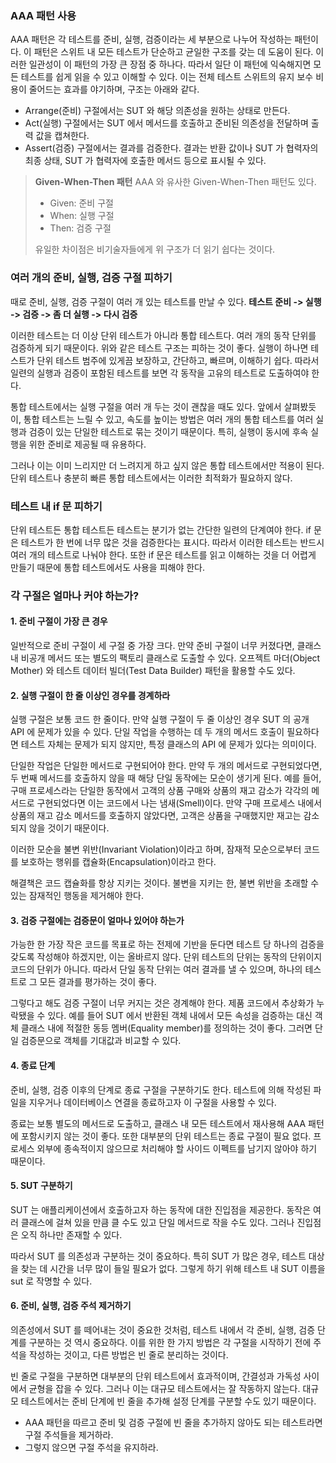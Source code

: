 ### AAA 패턴 사용

AAA 패턴은 각 테스트를 준비, 실행, 검증이라는 세 부분으로 나누어 작성하는 패턴이다.
이 패턴은 스위트 내 모든 테스트가 단순하고 균일한 구조를 갖는 데 도움이 된다. 이러한 일관성이 이 패턴의 가장 큰 장점 중 하나다.
따라서 일단 이 패턴에 익숙해지면 모든 테스트를 쉽게 읽을 수 있고 이해할 수 있다.
이는 전체 테스트 스위트의 유지 보수 비용이 줄어드는 효과를 야기하며, 구조는 아래와 같다.
- Arrange(준비) 구절에서는 SUT 와 해당 의존성을 원하는 상태로 만든다.
- Act(실행) 구절에서는 SUT 에서 메서드를 호출하고 준비된 의존성을 전달하며 출력 값을 캡쳐한다.
- Assert(검증) 구절에서는 결과를 검증한다. 결과는 반환 값이나 SUT 가 협력자의 최종 상태, SUT 가 협력자에 호출한 메서드 등으로 표시될 수 있다.

> **Given-When-Then 패턴**
> AAA 와 유사한 Given-When-Then 패턴도 있다.
> - Given: 준비 구절
> - When: 실행 구절
> - Then: 검증 구절
> 
> 유일한 차이점은 비기술자들에게 위 구조가 더 읽기 쉽다는 것이다.

### 여러 개의 준비, 실행, 검증 구절 피하기

때로 준비, 실행, 검증 구절이 여러 개 있는 테스트를 만날 수 있다.
**테스트 준비 -> 실행 -> 검증 -> 좀 더 실행 -> 다시 검증**

이러한 테스트는 더 이상 단위 테스트가 아니라 통합 테스트다. 여러 개의 동작 단위를 검증하게 되기 때문이다.
위와 같은 테스트 구조는 피하는 것이 좋다.
실행이 하나면 테스트가 단위 테스트 범주에 있게끔 보장하고, 간단하고, 빠르며, 이해하기 쉽다.
따라서 일련의 실행과 검증이 포함된 테스트를 보면 각 동작을 고유의 테스트로 도출하여야 한다.

통합 테스트에서는 실행 구절을 여러 개 두는 것이 괜찮을 때도 있다. 앞에서 살펴봤듯이, 통합 테스트는 느릴 수 있고, 속도를 높이는 방법은 여러 개의 통합 테스트를 여러 실행과 검증이 있는 단일한 테스트로 묶는 것이기 때문이다.
특히, 실행이 동시에 후속 실행을 위한 준비로 제공될 때 유용하다.

그러나 이는 이미 느리지만 더 느려지게 하고 싶지 않은 통합 테스트에서만 적용이 된다. 단위 테스트나 충분히 빠른 통합 테스트에서는 이러한 최적화가 필요하지 않다.

### 테스트 내 if 문 피하기

단위 테스트든 통합 테스트든 테스트는 분기가 없는 간단한 일련의 단계여야 한다.
if 문은 테스트가 한 번에 너무 많은 것을 검증한다는 표시다. 따라서 이러한 테스트는 반드시 여러 개의 테스트로 나눠야 한다.
또한 if 문은 테스트를 읽고 이해하는 것을 더 어렵게 만들기 때문에 통합 테스트에서도 사용을 피해야 한다.

### 각 구절은 얼마나 커야 하는가?

#### 1. 준비 구절이 가장 큰 경우

일반적으로 준비 구절이 세 구절 중 가장 크다.
만약 준비 구절이 너무 커졌다면, 클래스 내 비공개 메서드 또는 별도의 팩토리 클래스로 도출할 수 있다.
오프젝트 마더(Object Mother) 와 테스트 데이터 빌더(Test Data Builder) 패턴을 활용할 수도 있다.

#### 2. 실행 구절이 한 줄 이상인 경우를 경계하라

실행 구절은 보통 코드 한 줄이다. 만약 실행 구절이 두 줄 이상인 경우 SUT 의 공개 API 에 문제가 있을 수 있다.
단일 작업을 수행하는 데 두 개의 메서드 호출이 필요하다면 테스트 자체는 문제가 되지 않지만, 특정 클래스의 API 에 문제가 있다는 의미이다.

단일한 작업은 단일한 메서드로 구현되어야 한다. 만약 두 개의 메서드로 구현되었다면, 두 번째 메서드를 호출하지 않을 때 해당 단일 동작에는 모순이 생기게 된다.
예를 들어, 구매 프로세스라는 단일한 동작에서 고객의 상품 구매와 상품의 재고 감소가 각각의 메서드로 구현되었다면 이는 코드에서 나는 냄새(Smell)이다. 만약 구매 프로세스 내에서 상품의 재고 감소 메서드를 호출하지 않았다면, 고객은 상품을 구매했지만 재고는 감소되지 않을 것이기 때문이다.

이러한 모순을 불변 위반(Invariant Violation)이라고 하며, 잠재적 모순으로부터 코드를 보호하는 행위를 캡슐화(Encapsulation)이라고 한다.

해결책은 코드 캡슐화를 항상 지키는 것이다. 불변을 지키는 한, 불변 위반을 초래할 수 있는 잠재적인 행동을 제거해야 한다.

#### 3. 검증 구절에는 검증문이 얼마나 있어야 하는가

가능한 한 가장 작은 코드를 목표로 하는 전제에 기반을 둔다면 테스트 당 하나의 검증을 갖도록 작성해야 하겠지만, 이는 올바르지 않다.
단위 테스트의 단위는 동작의 단위이지 코드의 단위가 아니다. 따라서 단일 동작 단위는 여러 결과를 낼 수 있으며, 하나의 테스트로 그 모든 결과를 평가하는 것이 좋다.

그렇다고 해도 검증 구절이 너무 커지는 것은 경계해야 한다. 제품 코드에서 추상화가 누락됐을 수 있다.
예를 들어 SUT 에서 반환된 객체 내에서 모든 속성을 검증하는 대신 객체 클래스 내에 적절한 동등 멤버(Equality member)를 정의하는 것이 좋다.
그러면 단일 검증문으로 객체를 기대값과 비교할 수 있다.

#### 4. 종료 단계

준비, 실행, 검증 이후의 단계로 종료 구절을 구분하기도 한다.
테스트에 의해 작성된 파일을 지우거나 데이터베이스 연결을 종료하고자 이 구절을 사용할 수 있다.

종료는 보통 별도의 메서드로 도출하고, 클래스 내 모든 테스트에서 재사용해 AAA 패턴에 포함시키지 않는 것이 좋다.
또한 대부분의 단위 테스트는 종료 구절이 필요 없다. 프로세스 외부에 종속적이지 않으므로 처리해야 할 사이드 이펙트를 남기지 않아야 하기 때문이다.

#### 5. SUT 구분하기

SUT 는 애플리케이션에서 호출하고자 하는 동작에 대한 진입점을 제공한다.
동작은 여러 클래스에 걸쳐 있을 만큼 클 수도 있고 단일 메서드로 작을 수도 있다. 그러나 진입점은 오직 하나만 존재할 수 있다.

따라서 SUT 를 의존성과 구분하는 것이 중요하다. 특히 SUT 가 많은 경우, 테스트 대상을 찾는 데 시간을 너무 많이 들일 필요가 없다. 그렇게 하기 위해 테스트 내 SUT 이름을 sut 로 작명할 수 있다.

#### 6. 준비, 실행, 검증 주석 제거하기

의존성에서 SUT 를 떼어내는 것이 중요한 것처럼, 테스트 내에서 각 준비, 실행, 검증 단계를 구분하는 것 역시 중요하다.
이를 위한 한 가지 방법은 각 구절을 시작하기 전에 주석을 작성하는 것이고, 다른 방법은 빈 줄로 분리하는 것이다.

빈 줄로 구절을 구분하면 대부분의 단위 테스트에서 효과적이며, 간결성과 가독성 사이에서 균형을 잡을 수 있다.
그러나 이는 대규모 테스트에서는 잘 작동하지 않는다. 대규모 테스트에서는 준비 단계에 빈 줄을 추가해 설정 단계를 구분할 수도 있기 때문이다.

- AAA 패턴을 따르고 준비 및 검증 구절에 빈 줄을 추가하지 않아도 되는 테스트라면 구절 주석들을 제거하라.
- 그렇지 않으면 구절 주석을 유지하라.